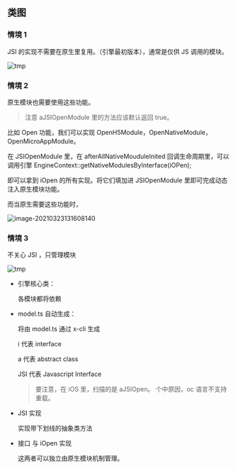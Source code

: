  

## 类图



### 情境 1

JSI 的实现不需要在原生里复用。（引擎最初版本），通常是仅供 JS 调用的模块。

 

![tmp](/Users/zk/git/company/working/x-engine/modules/x-engine-module-open/assets/tmp-6435229.png)

 



### 情境 2

原生模块也需要使用这些功能。

>  注意 aJSIOpenModule 里的方法应该默认返回 true。

比如 Open 功能，我们可以实现 OpenH5Module，OpenNativeModule，OpenMicroAppModule。 

在 JSIOpenModule 里，在 afterAllNativeMouduleInited 回调生命周期里，可以调用引擎 EngineContext::getNativeModulesByInterface(iOPen);

即可以拿到 iOpen 的所有实现。将它们填加进 JSIOpenModule 里即可完成动态注入原生模块功能。

而当原生需要这些功能时，

![image-20210323131608140](assets/image-20210323131608140.png)



### 情境 3

不关心 JSI ，只管理模块

![tmp](/Users/zk/git/company/working/x-engine/modules/x-engine-module-open/assets/tmp-6435048.png)

- 引擎核心类： 

  各模块都将依赖

- model.ts 自动生成：

  将由 model.ts 通过 x-cli 生成

  i 代表 interface

  a 代表 abstract class

  JSI 代表 Javascript Interface

  > 要注意，在 iOS 里，扫描的是 aJSIOpen。 个中原因，oc 语言不支持重载。

- JSI 实现

  实现带下划线的抽象类方法

- 接口 与 iOpen 实现

  这两者可以独立由原生模块机制管理。